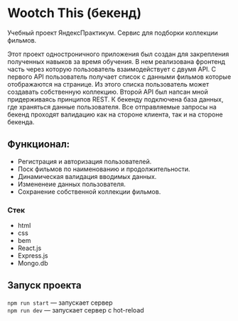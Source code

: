 # Wootch This (бекенд)

Учебный проект ЯндексПрактикум. Сервис для подборки коллекции фильмов.

Этот проект одностроничного приложения был создан для закрепления полученных навыков за время обучения. В нем реализована фронтенд часть через которую пользователь взаимодействует с двумя API. С первого API пользователь получает список с данными фильмов которые отображаются на странице. Из этого списка пользователь может создавать собственную коллекцию. Второй API был напсан мной придерживаясь принципов REST. К бекенду подключена база данных, где храняться данные пользователя. Все отправляемые запросы на бекенд проходят валидацию как на стороне клиента, так и на стороне бекенда.



## Функционал:
- Регистрация и авторизация пользователей.
- Поск фильмов по наименованию и продолжительности.
- Динамическая валидация вводимых данных.
- Измененеие данных пользователя.
- Сохранение собственной коллекции фильмов. 

### Стек
* html
* css
* bem
* React.js
* Express.js
* Mongo.db

## Запуск проекта

`npm run start` — запускает сервер   
`npm run dev` — запускает сервер с hot-reload
